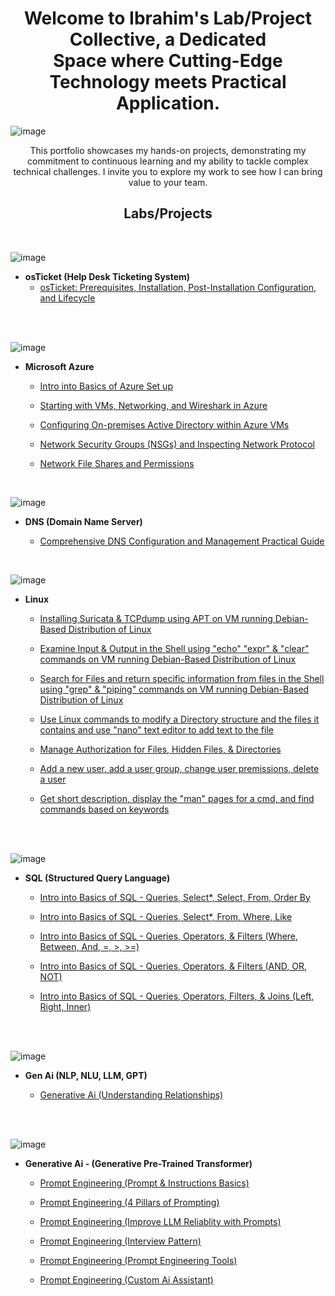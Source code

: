 <h1 align="center">Welcome to Ibrahim's Lab/Project Collective,
a Dedicated <br> Space where Cutting-Edge Technology meets Practical Application.</h1>


![image](https://github.com/iahalkhatib/Ibrahim-Alkhatib/assets/170050432/693e67cc-2d52-4146-9231-5a2ab8c02219)


<p align="center">
    This portfolio showcases my hands-on projects, demonstrating my commitment to continuous learning and my ability to tackle complex technical challenges. I invite you to explore my work to see how I can bring value to your team.
</p>




<h2 align="center">Labs/Projects</h2>

<br>

![image](https://github.com/iahalkhatib/Ibrahim-Alkhatib/assets/170050432/e971fc24-608c-464d-97e2-b7292eea768d)

- <b>osTicket (Help Desk Ticketing System)</b>
  - [osTicket: Prerequisites, Installation, Post-Installation Configuration, and Lifecycle](https://github.com/iahalkhatib/OS-Ticket-Install-and-Confiure-Lab-1-)
 
<br>
<br>

![image](https://github.com/iahalkhatib/Ibrahim-Alkhatib/assets/170050432/556de2de-70e2-463f-b41e-4766205e1b6b)

- <b>Microsoft Azure</b>
  - [Intro into Basics of Azure Set up](https://github.com/iahalkhatib/Azure-Basics-Create-Subscription-First-Resource-Lab-1-)

  - [Starting with VMs, Networking, and Wireshark in Azure](https://github.com/iahalkhatib/Azure-Networking-and-Wireshark-Lab-2)

  - [Configuring On-premises Active Directory within Azure VMs](https://github.com/iahalkhatib/Configure-AD-Azure)
 
  - [Network Security Groups (NSGs) and Inspecting Network Protocol](https://github.com/iahalkhatib/Azure-Network-Protocols)
    
  - [Network File Shares and Permissions](https://github.com/iahalkhatib/Azure-Network-File-Share-Permissions-)

 <br>

 ![image](https://github.com/iahalkhatib/Ibrahim-Alkhatib/assets/170050432/f29b11b8-ed85-4fcf-8c2c-f0d2487dd07c)

- <b>DNS (Domain Name Server)</b>

  - [Comprehensive DNS Configuration and Management Practical Guide](https://github.com/iahalkhatib/Comprehensive-DNS-Configuration-Management-and-Troubleshooting-Procedures-Lab-1)


 <br>

![image](https://github.com/iahalkhatib/Ibrahim-Alkhatib/assets/170050432/6e47d4c9-a36f-4238-913e-c40e26727cf4)


- <b>Linux</b>
  - [Installing Suricata & TCPdump using APT on VM running Debian-Based Distribution of Linux](https://github.com/iahalkhatib/Bash-Shell-Install-Uninstall-Using-APT)
    
  - [Examine Input & Output in the Shell using "echo" "expr" & "clear" commands on VM running Debian-Based Distribution of Linux](https://github.com/iahalkhatib/Examine-Input-Output-in-the-Shell-on-Linux-Debian-Based-System-Lab-2)
  
  - [Search for Files and return specific information from files in the Shell using "grep" & "piping" commands on VM running Debian-Based Distribution of Linux](https://github.com/iahalkhatib/Using-grep-piping-commands-in-the-Shell-Lab-3)
    
  - [Use Linux commands to modify a Directory structure and the files it contains and use "nano" text editor to add text to the file](https://github.com/iahalkhatib/Using-grep-piping-commands-in-the-Shell-Lab-3) 

  - [Manage Authorization for Files, Hidden Files, & Directories](https://github.com/iahalkhatib/Manage-Authorization-Change-File-Hidden-File-Directory-Permissions-Lab-5)

  - [Add a new user, add a user group, change user premissions, delete a user]( https://github.com/iahalkhatib/Add-New-User-Assign-File-Ownership-Add-User-to-2nd-Group-Delete-User-Lab-6)

  - [Get short description, display the "man" pages for a cmd, and find commands based on keywords]( https://github.com/iahalkhatib/Man-Whatis-Apropos-Commands-Lab-7)
 
  
<br>
<br>

![image](https://github.com/iahalkhatib/Ibrahim-Alkhatib/assets/170050432/6d326da4-3034-4b88-b3a7-583e4a8237cb)


- <b>SQL (Structured Query Language)</b>

    - [Intro into Basics of SQL - Queries, Select*, Select, From, Order By ](https://github.com/iahalkhatib/Basic-SQL-Queries-SelectFrom-OrderBy-Lab-1-)
      
    - [Intro into Basics of SQL - Queries, Select*, From, Where, Like ](https://github.com/iahalkhatib/Basic-SQL-Queries-Select-From-Where-Like-Lab-2)

    - [Intro into Basics of SQL - Queries, Operators, & Filters (Where, Between, And, =, >, >=) ](https://github.com/iahalkhatib/Basic-SQL-Queries-Operators-Filters-Lab-3)
 
    - [Intro into Basics of SQL - Queries, Operators, & Filters (AND, OR, NOT)](https://github.com/iahalkhatib/Basic-SQL-Queries-Operators-Filters-Lab-4)

    - [Intro into Basics of SQL - Queries, Operators, Filters, & Joins (Left, Right, Inner)](https://github.com/iahalkhatib/Basic-SQL-Queries-Operators-Filters-Joins-Lab-5)


<br>
<br>



![image](https://github.com/iahalkhatib/Ibrahim-Alkhatib/assets/170050432/369b1182-3f71-4805-96cd-993fd0fdd940)



- <b> Gen Ai (NLP, NLU, LLM, GPT) </b>

    - [Generative Ai (Understanding Relationships)](https://github.com/iahalkhatib/Understanding-the-Hierarchical-Relationship-Between-Generative-AI-NLP-LLM-and-GPT)






<br>
<br>

![image](https://github.com/iahalkhatib/Ibrahim-Alkhatib/assets/170050432/8f4ae1c8-61ea-46ad-8dd6-dea561071a33)


- <b> Generative Ai - (Generative Pre-Trained Transformer)</b>


    - [Prompt Engineering (Prompt & Instructions Basics)](https://github.com/iahalkhatib/Basics-of-Prompt-Engineering)
 
    - [Prompt Engineering (4 Pillars of Prompting)](https://github.com/iahalkhatib/Best-Practices-of-Prompting-The-4-Pillars)
      
    - [Prompt Engineering (Improve LLM Reliablity with Prompts)](https://github.com/iahalkhatib/Techniques-to-Improve-LLM-Reliability-with-Text-Prompts)

    - [Prompt Engineering (Interview Pattern)](https://github.com/iahalkhatib/Prompt-Engineering-Interview-Pattern-)

    - [Prompt Engineering (Prompt Engineering Tools)](https://github.com/iahalkhatib/Tools-for-Prompt-Engineering)    

    - [Prompt Engineering (Custom Ai Assistant)](https://github.com/iahalkhatib/ChatGPT-Making-Custom-Ai-Assistants)


